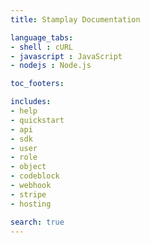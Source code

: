 ```yaml
---
title: Stamplay Documentation

language_tabs:
- shell : cURL
- javascript : JavaScript
- nodejs : Node.js

toc_footers:

includes:
- help
- quickstart
- api
- sdk
- user
- role
- object
- codeblock
- webhook
- stripe
- hosting

search: true
---
```







